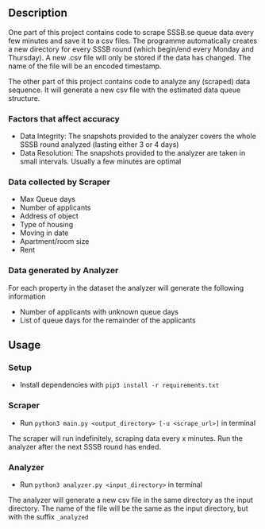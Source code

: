 ## Description
One part of this project contains code to scrape SSSB.se queue data every 
few minutes and save it to a csv files.
The programme automatically creates a new directory for every SSSB round (which begin/end every Monday and Thursday). 
A new .csv file will only be stored if the data has changed.
The name of the file will be an encoded timestamp.

The other part of this project contains code to analyze any (scraped) data sequence.
It will generate a new csv file with the estimated data queue structure. 

### Factors that affect accuracy
- Data Integrity: The snapshots provided to the analyzer covers the whole SSSB round analyzed (lasting either 3 or 4 days)
- Data Resolution: The snapshots provided to the analyzer are taken in small intervals. Usually a few minutes are optimal 


### Data collected by Scraper
- Max Queue days
- Number of applicants
- Address of object
- Type of housing
- Moving in date
- Apartment/room size
- Rent

### Data generated by Analyzer
For each property in the dataset the analyzer will
generate the following information
- Number of applicants with unknown queue days  
- List of queue days for the remainder of the applicants

## Usage
### Setup
- Install dependencies with `pip3 install -r requirements.txt`
### Scraper
- Run `python3 main.py <output_directory> [-u <scrape_url>]` in terminal 

The scraper will run indefinitely, scraping data every x minutes. Run the analyzer after the next SSSB round has ended.

### Analyzer
- Run `python3 analyzer.py <input_directory>` in terminal 

The analyzer will generate a new csv file in the same directory as the input directory. 
The name of the file will be the same as the input directory, but with the suffix `_analyzed`